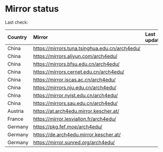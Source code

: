 <script src="./time.js"></script>
# Mirror status
Last check: <script type="text/javascript">localize(1703780539.020731);</script>

|Country|Mirror|Last update|
|:------|:-----|:----------|
|China|https://mirrors.tuna.tsinghua.edu.cn/arch4edu/|<script type="text/javascript">localize(1703745373);</script>|
|China|https://mirrors.aliyun.com/arch4edu/|<script type="text/javascript">localize(1703745373);</script>|
|China|https://mirrors.bfsu.edu.cn/arch4edu/|<script type="text/javascript">localize(1703745373);</script>|
|China|https://mirrors.cernet.edu.cn/arch4edu/|<script type="text/javascript">localize(1703745373);</script>|
|China|https://mirror.iscas.ac.cn/arch4edu/|<script type="text/javascript">localize(1703745373);</script>|
|China|https://mirrors.nju.edu.cn/arch4edu/|<script type="text/javascript">localize(1703615359);</script>|
|China|https://mirror.nyist.edu.cn/arch4edu/|<script type="text/javascript">localize(1703745373);</script>|
|China|https://mirrors.sau.edu.cn/arch4edu/|<script type="text/javascript">localize(1703745373);</script>|
|Austria|https://at.arch4edu.mirror.kescher.at/|<script type="text/javascript">localize(1703745373);</script>|
|France|https://mirror.lesviallon.fr/arch4edu/|<script type="text/javascript">localize(1703745373);</script>|
|Germany|https://pkg.fef.moe/arch4edu/|<script type="text/javascript">localize(1703745373);</script>|
|Germany|https://de.arch4edu.mirror.kescher.at/|<script type="text/javascript">localize(1703745373);</script>|
|Germany|https://mirror.sunred.org/arch4edu/|<script type="text/javascript">localize(1703745373);</script>|

<script src="./tablefilter/tablefilter.js"></script>
<script src="./table.js"></script>